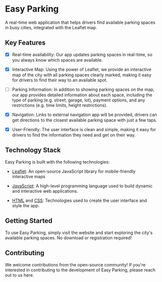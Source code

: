 # Easy Parking

A real-time web application that helps drivers find available parking spaces in busy cities, integrated with the Leaflet map. 

## Key Features

- [x] Real-time availability: Our app updates parking spaces in real-time, so you always know which spaces are available.

- [x] Interactive Map: Using the power of Leaflet, we provide an interactive map of the city with all parking spaces clearly marked, making it easy for drivers to find their way to an available spot.

- [ ] Parking Information: In addition to showing parking spaces on the map, our app provides detailed information about each space, including the type of parking (e.g. street, garage, lot), payment options, and any restrictions (e.g. time limits, height restrictions).

- [x] Navigation: Links to external navigation app will be provided, drivers can get directions to the closest available parking space with just a few taps.

- [x] User-Friendly: The user interface is clean and simple, making it easy for drivers to find the information they need and get on their way.

## Technology Stack

Easy Parking is built with the following technologies:

- [Leaflet](https://leafletjs.com/): An open-source JavaScript library for mobile-friendly interactive maps

- [JavaScript](https://developer.mozilla.org/en-US/docs/Web/JavaScript): A high-level programming language used to build dynamic and interactive web applications.

- [HTML](https://developer.mozilla.org/en-US/docs/Web/HTML) and [CSS](https://developer.mozilla.org/en-US/docs/Web/CSS): Technologies used to create the user interface and style the app.

## Getting Started

To use Easy Parking, simply visit the website and start exploring the city's available parking spaces. No download or registration required!

## Contributing

We welcome contributions from the open-source community! If you're interested in contributing to the development of Easy Parking, please reach out to us here.
